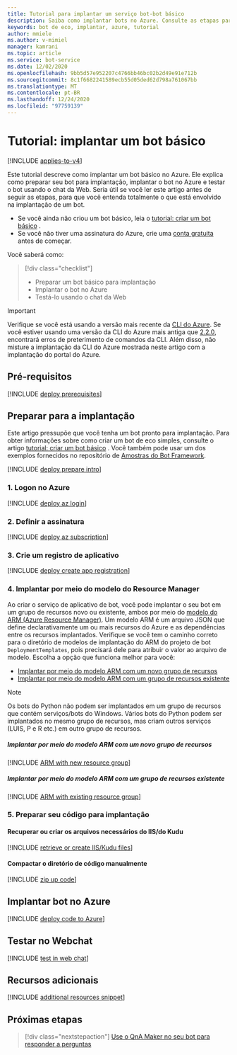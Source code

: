 ```yaml
---
title: Tutorial para implantar um serviço bot-bot básico
description: Saiba como implantar bots no Azure. Consulte as etapas para preparar para implantação, implantação e testar bots.
keywords: bot de eco, implantar, azure, tutorial
author: mmiele
ms.author: v-mimiel
manager: kamrani
ms.topic: article
ms.service: bot-service
ms.date: 12/02/2020
ms.openlocfilehash: 9bb5d57e952207c4766bb46bc02b2d49e91e712b
ms.sourcegitcommit: 8c1f6682241589ecb55d05ded62d798a761067bb
ms.translationtype: MT
ms.contentlocale: pt-BR
ms.lasthandoff: 12/24/2020
ms.locfileid: "97759139"
---
```

# <a name="tutorial-deploy-a-basic-bot"></a>Tutorial: implantar um bot básico

[!INCLUDE [applies-to-v4](~/includes/applies-to-v4-current.md)]

Este tutorial descreve como implantar um bot básico no Azure. Ele explica como preparar seu bot para implantação, implantar o bot no Azure e testar o bot usando o chat da Web.
Seria útil se você ler este artigo antes de seguir as etapas, para que você entenda totalmente o que está envolvido na implantação de um bot.

- Se você ainda não criou um bot básico, leia o [tutorial: criar um bot básico](bot-builder-tutorial-create-basic-bot.md) .
- Se você não tiver uma assinatura do Azure, crie uma [conta gratuita](https://azure.microsoft.com/free/?WT.mc_id=A261C142F) antes de começar.

Você saberá como:
> [!div class="checklist"]
> * Preparar um bot básico para implantação
> * Implantar o bot no Azure
> * Testá-lo usando o chat da Web

> [!IMPORTANT]
> Verifique se você está usando a versão mais recente da [CLI do Azure](/cli/azure/). Se você estiver usando uma versão da CLI do Azure mais antiga que [2.2.0](https://github.com/MicrosoftDocs/azure-docs-cli/blob/master/docs-ref-conceptual/release-notes-azure-cli.md#march-10-2020), encontrará erros de preterimento de comandos da CLI. Além disso, não misture a implantação da CLI do Azure mostrada neste artigo com a implantação do portal do Azure.

## <a name="prerequisites"></a>Pré-requisitos

[!INCLUDE [deploy prerequisites](../includes/deploy/snippet-prerequisite.md)]

## <a name="prepare-for-deployment"></a>Preparar para a implantação

Este artigo pressupõe que você tenha um bot pronto para implantação. Para obter informações sobre como criar um bot de eco simples, consulte o artigo [tutorial: criar um bot básico](bot-builder-tutorial-create-basic-bot.md) . Você também pode usar um dos exemplos fornecidos no repositório de [Amostras do Bot Framework](https://github.com/Microsoft/BotBuilder-Samples/blob/master/README.md).

[!INCLUDE [deploy prepare intro](../includes/deploy/snippet-prepare-deploy-intro.md)]

### <a name="1-login-to-azure"></a>1. Logon no Azure

[!INCLUDE [deploy az login](../includes/deploy/snippet-az-login.md)]

### <a name="2-set-the-subscription"></a>2. Definir a assinatura

[!INCLUDE [deploy az subscription](../includes/deploy/snippet-az-set-subscription.md)]

### <a name="3-create-an-app-registration"></a>3. Crie um registro de aplicativo

[!INCLUDE [deploy create app registration](../includes/deploy/snippet-create-app-registration.md)]

### <a name="4-deploy-via-arm-template"></a>4. Implantar por meio do modelo do Resource Manager

Ao criar o serviço de aplicativo de bot, você pode implantar o seu bot em um grupo de recursos novo ou existente, ambos por meio do [modelo do ARM (Azure Resource Manager)](/azure/azure-resource-manager/templates/overview). Um modelo ARM é um arquivo JSON que define declarativamente um ou mais recursos do Azure e as dependências entre os recursos implantados. Verifique se você tem o caminho correto para o diretório de modelos de implantação do ARM do projeto de bot `DeploymentTemplates`, pois precisará dele para atribuir o valor ao arquivo de modelo. Escolha a opção que funciona melhor para você:

* [Implantar por meio do modelo ARM com um novo grupo de recursos](#deploy-via-arm-template-with-new-resource-group)
* [Implantar por meio do modelo ARM com um grupo de recursos existente](#deploy-via-arm-template-with-existing-resource-group)

> [!NOTE]
> Os bots do Python não podem ser implantados em um grupo de recursos que contém serviços/bots do Windows.  Vários bots do Python podem ser implantados no mesmo grupo de recursos, mas criam outros serviços (LUIS, P e R etc.) em outro grupo de recursos.

##### <a name="deploy-via-arm-template-with-new-resource-group"></a>**Implantar por meio do modelo ARM com um novo grupo de recursos**

[!INCLUDE [ARM with new resource group](../includes/deploy/snippet-ARM-new-resource-group.md)]

##### <a name="deploy-via-arm-template-with-existing-resource-group"></a>**Implantar por meio do modelo ARM com um grupo de recursos existente**

[!INCLUDE [ARM with existing resource group](../includes/deploy/snippet-ARM-existing-resource-group.md)]

### <a name="5-prepare-your-code-for-deployment"></a>5. Preparar seu código para implantação

#### <a name="retrieve-or-create-necessary-iiskudu-files"></a>**Recuperar ou criar os arquivos necessários do IIS/do Kudu**

[!INCLUDE [retrieve or create IIS/Kudu files](../includes/deploy/snippet-IIS-Kudu-files.md)]

#### <a name="zip-up-the-code-directory-manually"></a>**Compactar o diretório de código manualmente**

[!INCLUDE [zip up code](../includes/deploy/snippet-zip-code.md)]

## <a name="deploy-bot-to-azure"></a>Implantar bot no Azure

[!INCLUDE [deploy code to Azure](../includes/deploy/snippet-deploy-code-to-az.md)]

## <a name="test-in-web-chat"></a>Testar no Webchat

[!INCLUDE [test in web chat](../includes/deploy/snippet-test-in-web-chat.md)]

## <a name="additional-resources"></a>Recursos adicionais

[!INCLUDE [additional resources snippet](../includes/deploy/snippet-additional-resources.md)]

## <a name="next-steps"></a>Próximas etapas

> [!div class="nextstepaction"]
> [Use o QnA Maker no seu bot para responder a perguntas](bot-builder-tutorial-add-qna.md)

